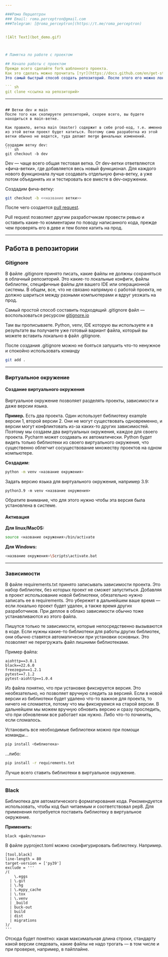 ```yaml
---

###Рома Перцептрон
### Email: roma.perceptron@gmail.com
###Telegram: [@roma_perceptron](https://t.me/roma_perceptron)


![Alt Text](bot_demo.gif)



# Памятка по работе с проектом

## Начало работы с проектом
Прежде всего сделайте fork шаблонного проекта. 
Как это сделать можно прочитать [тут](https://docs.github.com/en/get-started/quickstart/fork-a-repo).
Это самый быстрый способ создать репозиторий. После этого его можно локально клонировать себе на компьютер:

``` sh
git clone <ссылка на репозиторий>
```

---
```

## Ветки dev и main
После того как скопируете репозиторий, скорее всего, вы будете находиться в main-ветке. 

Как правило, ветка main (master) содержит в себе prod-код, т.е. именно из этой ветки проект будет катиться. Поэтому сама разработка из этой ветки обычно не ведется, туда делают merge финальных изменений.

Создадим ветку dev:
``` sh
git checkout -b dev
```

Dev — чаще всего общая тестовая ветка. От dev-ветки ответвляются «фича-ветки», где добавляется весь новый функционал. Для каждого нового функционала лучше создавать отдельную фича-ветку, а уже потом объединять их и тестировать все вместе в dev-окружении.

Создадим фича-ветку:
``` sh
git checkout -b <<название ветки>>
```

После чего создается [pull request](https://docs.github.com/en/pull-requests/collaborating-with-pull-requests/proposing-changes-to-your-work-with-pull-requests/creating-a-pull-request).


Pull request позволяет другим разработчикам провести ревью и оставить какие-то комментарии по поводу написанного кода, прежде чем проверять его в деве и тем более катить на прод.


---
## Работа в репозитории

### Gitignore

В файле .gitignore принято писать, какие файлы не должны сохраняться в облачный репозиторий. Это какие-то локальные конфиги, файлы библиотек, специфичные файлы для вашего IDE или операционной системы. В общем, все, что не связано напрямую с работой проекта, не должно шариться между разными компьютерами и вдруг уезжать на прод. 

Самый простой способ составить подходящий .gitignore файл — воспользоваться ресурсом [gitignore.io](https://www.toptal.com/developers/gitignore/)

Там вы прописываете. Python, venv, IDE которую вы используете и в результате вы получаете уже готовый вариант файла, который вы можете вставить локально в файл .gitignore. 

После создания .gitignore можно не бояться запушить что-то ненужное и спокойно использовать команду 
``` sh
git add . 
```
---
### Виртуальное окружение

#### Создание виртуального окружения

Виртуальное окружение позволяет разделять проекты, зависимости и даже версии языка.

**Пример.** Есть два проекта. Один использует библиотеку example версии 1, второй версии 2. Они не могут существовать одновременно, и версии могут конфликтовать из-за каких-то других зависимостей. Поэтому мы создаем два виртуальных окружения, каждое для своего проекта. Pycharm может создавать их автоматически. Python будет видеть только библиотеки из своего виртуального окружения, что существенно облегчит сосуществование множеству проектов на одном компьютере.

**Создадим:**
``` sh
python -m venv <название окружения>

```
Задать версию языка для виртуального окружения, например 3.9:
```
python3.9 -m venv <название окружения>
```

Обратите внимание, что для этого нужно чтобы эта версия была установлена в системе.


#### Активация
**Для linux/MacOS:**
``` sh
source <название окружения>/bin/activate
```

**Для Windows:**
``` sh
<название окружения>\Scripts\activate.bat
```

---
### Зависимости
В файле requirements.txt принято записывать зависимости проекта. Это набор библиотек, без которых проект не сможет запуститься. Добавляя в проект использование новой библиотеки, обязательно нужно записать ее в requirements. Это убережет в дальнейшем ваше время — если локально проект будет удален, а также время других разработчиков. При деплое в облако зависимости обычно тоже устанавливаются из этого файла.

Пишутся только те зависимости, которые непосредственно вызываются в коде. Если нужны какие-то библиотеки для работы других библиотек, они обычно ставятся автоматически при установки основных. Это позволяет не перегружать файл лишними библиотеками. 

Пример файла:
```
aiohttp==3.8.1
black==22.6.0
freezegun==1.2.1
pytest==7.1.2
pytest-aiohttp==1.0.4
```

Из файла понятно, что при установке фиксируется версия. Это необязательно, но позволяет вручную следить за версией. Если в новой версии из библиотеки будет удалено что-то важное для проекта, то ничего не сломается, потому что мы фиксируемся на старой версии. В дальнейшем мы можем вручную обновить версию и сразу проследить, что при обновлении все работает как нужно. Либо что-то починить, если сломалось.

Установить все необходимые библиотеки можно при помощи команды…
``` sh
pip install <библиотека>
```

…либо:
``` sh
pip install -r requirements.txt
```

Лучше всего ставить библиотеки в виртуальное окружение.

---
### Black
Библиотека для автоматического форматирования кода. Рекомендуется использовать, чтобы код был читаемым и соответствовал pep8. Для применения потребуется поставить библиотеку в виртуальное окружение.

**Применить:**
```
black <файл/папка> 
```

В файле pyproject.toml можно сконфигурировать библиотеку. Например.

```
[tool.black]
line-length = 80
target-version = ['py39']
exclude = '''
/(
    \.eggs
  | \.git
  | \.hg
  | \.mypy_cache
  | \.tox
  | \.venv
  | _build
  | buck-out
  | build
  | dist
  | migrations
)/
'''
```


Отсюда будет понятно: какая максимальная длина строки, стандарту какой версии следовать, какие файлы не надо трогать — в том числе и при проверке, например, в пайплайне.
